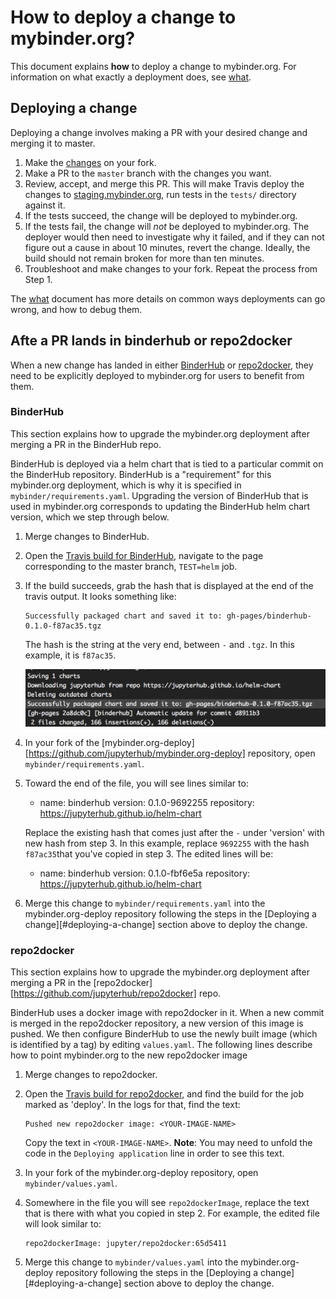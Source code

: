 # How to deploy a change to mybinder.org?

This document explains **how** to deploy a change to mybinder.org.
For information on what exactly a deployment does, see [what](what.html).

## Deploying a change

Deploying a change involves making a PR with your desired change and merging it to
master.

1. Make the [changes](#upgrading-dependencies-for-the-mybinderorg-deployment) on your fork.
2. Make a PR to the `master` branch with the changes you want.
3. Review, accept, and merge this PR. This will make Travis deploy the changes
   to [staging.mybinder.org](https://staging.mybinder.org), run tests in the `tests/` directory against it.
4. If the tests succeed, the change will be deployed to mybinder.org.
5. If the tests fail, the change will *not* be deployed to mybinder.org.
   The deployer would then need to investigate why it failed, and if they can
   not figure out a cause in about 10 minutes, revert the change.
   Ideally, the build should not remain broken for more than ten minutes.
6. Troubleshoot and make changes to your fork. Repeat the process from Step 1.
  
The [what](what.html) document has more details on common ways deployments can go
wrong, and how to debug them.

## Afte a PR lands in binderhub or repo2docker

When a new change has landed in either [BinderHub](https://github.com/jupyterhub/binderhub)
or [repo2docker](https://github.com/jupyter/repo2docker), they need to be explicitly
deployed to mybinder.org for users to benefit from them.

### BinderHub

This section explains how to upgrade the mybinder.org deployment after
merging a PR in the BinderHub repo.

BinderHub is deployed via a helm chart that is tied to a particular commit on the
BinderHub repository. BinderHub is a "requirement" for this mybinder.org deployment,
which is why it is specified in `mybinder/requirements.yaml`. Upgrading the version of BinderHub
that is used in mybinder.org corresponds to updating the BinderHub helm chart version,
which we step through below.

1. Merge changes to BinderHub.
2. Open the [Travis build for BinderHub](https://travis-ci.org/jupyterhub/binderhub),
   navigate to the page corresponding to the master branch, `TEST=helm` job.
3. If the build succeeds, grab the hash that is displayed at the end of the
   travis output. It looks something like:

       Successfully packaged chart and saved it to: gh-pages/binderhub-0.1.0-f87ac35.tgz

   The hash is the string at the very end, between `-` and `.tgz`. In this
   example, it is `f87ac35`.

   <img src="docs/static/travis-screenshot.png" width="500" />

4. In your fork of the [mybinder.org-deploy][https://github.com/jupyterhub/mybinder.org-deploy] 
   repository, open `mybinder/requirements.yaml`.
5. Toward the end of the file, you will see lines similar to:

      - name: binderhub
        version: 0.1.0-9692255
        repository: https://jupyterhub.github.io/helm-chart

   Replace the existing hash that comes just after the `-` under 'version' with new hash
   from step 3. In this example, replace `9692255`  with the hash `f87ac35`that you've
   copied in step 3. The edited lines will be:

      - name: binderhub
        version: 0.1.0-fbf6e5a
        repository: https://jupyterhub.github.io/helm-chart

6. Merge this change to `mybinder/requirements.yaml` into the mybinder.org-deploy
   repository following the steps in the [Deploying a change][#deploying-a-change] section above
   to deploy the change.

### repo2docker

This section explains how to upgrade the mybinder.org deployment after
merging a PR in the [repo2docker][https://github.com/jupyterhub/repo2docker] repo.

BinderHub uses a docker image with repo2docker in it. When a new commit is merged in
the repo2docker repository, a new version of this image is pushed. We then configure
BinderHub to use the newly built image (which is identified by a tag) by editing `values.yaml`.
The following lines describe how to point mybinder.org to the new repo2docker image

1. Merge changes to repo2docker.
2. Open the [Travis build for repo2docker](https://travis-ci.org/jupyter/repo2docker),
   and find the build for the job marked as 'deploy'. In the logs for that, find the text:

       Pushed new repo2docker image: <YOUR-IMAGE-NAME>

   Copy the text in `<YOUR-IMAGE-NAME>`. **Note**: You may need to unfold the
   code in the `Deploying application` line in order to see this text.
3. In your fork of the mybinder.org-deploy repository, open
   `mybinder/values.yaml`.
4. Somewhere in the file you will see `repo2dockerImage`, replace the
   text that is there with what you copied in step 2. For example, the
   edited file will look similar to:

       repo2dockerImage: jupyter/repo2docker:65d5411

5. Merge this change to `mybinder/values.yaml` into the mybinder.org-deploy
   repository following the steps in the [Deploying a change][#deploying-a-change] section above
   to deploy the change.